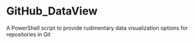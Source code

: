 # GitHub_DataView
A PowerShell script to provide rudimentary data visualization options for repositories in Git
